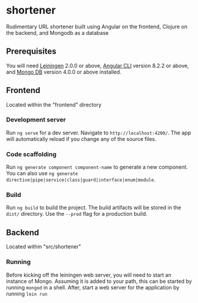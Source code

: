 # shortener

Rudimentary URL shortener built using Angular on the frontend, Clojure on the backend, and Mongodb as a database

## Prerequisites

You will need [Leiningen][] 2.0.0 or above, [Angular CLI][] version 8.2.2 or above, and [Mongo DB][] version 4.0.0 or above installed.

[leiningen]: https://github.com/technomancy/leiningen
[Angular CLI]: https://github.com/angular/angular-cli
[Mongo DB]: https://github.com/mongodb/mongo


## Frontend

Located within the "frontend" directory

### Development server

Run `ng serve` for a dev server. Navigate to `http://localhost:4200/`. The app will automatically reload if you change any of the source files.

### Code scaffolding

Run `ng generate component component-name` to generate a new component. You can also use `ng generate directive|pipe|service|class|guard|interface|enum|module`.

### Build

Run `ng build` to build the project. The build artifacts will be stored in the `dist/` directory. Use the `--prod` flag for a production build.

## Backend

Located within "src/shortener"

### Running

Before kicking off the leiningen web server, you will need to start an instance of Mongo. Assuming it is added to your path, this can be started by running `mongod` in a shell. After, start a web server for the application by running `lein run`


